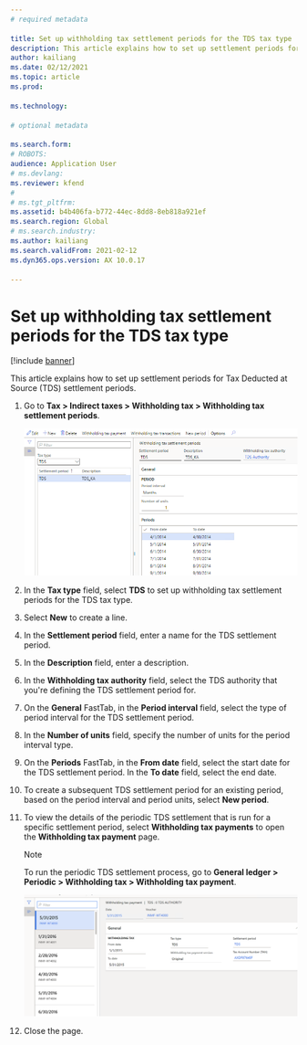 ```yaml
---
# required metadata

title: Set up withholding tax settlement periods for the TDS tax type
description: This article explains how to set up settlement periods for Tax Deducted at Source (TDS) settlement periods.
author: kailiang
ms.date: 02/12/2021
ms.topic: article
ms.prod: 

ms.technology: 

# optional metadata

ms.search.form: 
# ROBOTS: 
audience: Application User
# ms.devlang: 
ms.reviewer: kfend
# 
# ms.tgt_pltfrm: 
ms.assetid: b4b406fa-b772-44ec-8dd8-8eb818a921ef
ms.search.region: Global
# ms.search.industry: 
ms.author: kailiang
ms.search.validFrom: 2021-02-12
ms.dyn365.ops.version: AX 10.0.17

---
```


# Set up withholding tax settlement periods for the TDS tax type

[!include [banner](../includes/banner.md)]

This article explains how to set up settlement periods for Tax Deducted at Source (TDS) settlement periods.

1. Go to **Tax \> Indirect taxes \> Withholding tax \> Withholding tax settlement periods**.

    [![Withholding tax settlement periods page.](./media/apac-ind-TDS-13.png)](./media/apac-ind-TDS-13.png)

2. In the **Tax type** field, select **TDS** to set up withholding tax settlement periods for the TDS tax type.
3. Select **New** to create a line.
4. In the **Settlement period** field, enter a name for the TDS settlement period.
5. In the **Description** field, enter a description.
6. In the **Withholding tax authority** field, select the TDS authority that you're defining the TDS settlement period for.
7. On the **General** FastTab, in the **Period interval** field, select the type of period interval for the TDS settlement period.
8. In the **Number of units** field, specify the number of units for the period interval type.
9. On the **Periods** FastTab, in the **From date** field, select the start date for the TDS settlement period. In the **To date** field, select the end date.
10. To create a subsequent TDS settlement period for an existing period, based on the period interval and period units, select **New period**.
11. To view the details of the periodic TDS settlement that is run for a specific settlement period, select **Withholding tax payments** to open the **Withholding tax payment** page.

    > [!NOTE]
    > To run the periodic TDS settlement process, go to **General ledger \> Periodic \> Withholding tax \> Withholding tax payment**.

    [![Withholding tax payment page.](./media/apac-ind-TDS-15.png)](./media/apac-ind-TDS-15.png)

12. Close the page.
